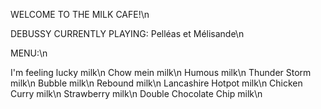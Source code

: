 WELCOME TO THE MILK CAFE!\n

DEBUSSY CURRENTLY PLAYING: Pelléas et Mélisande\n


MENU:\n

I'm feeling lucky milk\n
Chow mein milk\n
Humous milk\n
Thunder Storm milk\n
Bubble milk\n
Rebound milk\n
Lancashire Hotpot milk\n
Chicken Curry milk\n
Strawberry milk\n
Double Chocolate Chip milk\n
